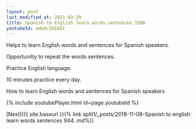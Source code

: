 ```yaml
---
layout: post
last_modified_at: 2021-03-29
title: Spanish to English learn words sentences 1500 
youtubeId: mdeOrZ6E66I
---
```

 
 
Helps to learn English words and sentences for Spanish speakers.

Opportunitiy to repeat the words sentences. 

Practice English language. 
 
10 minutes practice every day. 
 
How to learn English words and sentences for Spanish speakers 
 
{% include youtubePlayer.html id=page.youtubeId %}
 
 
[Next]({{ site.baseurl }}{% link  split1/_posts/2018-11-08-Spanish to english learn words sentences 944 .md%})
 
